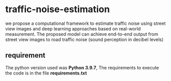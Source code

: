# traffic-noise-estimation
we propose a computational framework to estimate traffic noise using street view images and deep learning approaches based on real-world measurement. The proposed model can achieve end-to-end output from street view images to road traffic noise (sound perception in decibel levels)  
## requirement
The python version used was **Python 3.9.7**, The requirements to execute the code is in the file **requirements.txt**
